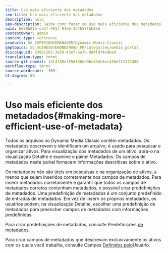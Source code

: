 ```yaml
---
title: Uso mais eficiente dos metadados
seo-title: Uso mais eficiente dos metadados
description: nulo
seo-description: Saiba como fazer um uso mais eficiente dos metadados.
uuid: 6690b815-ca5f-491f-94eb-3d4657fbb8ed
contentOwner: admin
content-type: reference
products: SG_EXPERIENCEMANAGER/Dynamic-Media-Classic
geptopics: SG_SCENESEVENONDEMAND_PK/categories/media_portal
discoiquuid: b399c2b2-3e59-43e7-aa7d-dd4fdf4e9bad
translation-type: tm+mt
source-git-commit: 1df4f88ef856160ee06c43dc6ec430df122f2408
workflow-type: tm+mt
source-wordcount: '169'
ht-degree: 0%

---
```



# Uso mais eficiente dos metadados{#making-more-efficient-use-of-metadata}

Todos os arquivos no Dynamic Media Classic contêm metadados. Os metadados descrevem e identificam um arquivo; é usado para pesquisar e organizar ativos. Para visualização dos metadados de um ativo, abra-o na visualização Detalhe e examine o painel Metadados. Os campos de metadados neste painel fornecem informações descritivas sobre o ativo.

Os metadados não são úteis em pesquisas e na organização de ativos, a menos que sejam inseridos corretamente nos campos de metadados. Para inserir metadados corretamente e garantir que todos os campos de metadados corretos contenham metadados, é possível criar predefinições de metadados. Uma predefinição *de* metadados é um conjunto predefinido de entradas de metadados. Em vez de inserir os próprios metadados, os usuários podem, na visualização Detalhe, escolher uma predefinição de metadados para preencher campos de metadados com informações predefinidas.

Para criar predefinições de metadados, consulte Predefinições [de metadados](application-setup.md#metadata_presets).

Para criar campos de metadados que descrevam exclusivamente os ativos com os quais você trabalha, consulte Campos [Definidos pelo](application-setup.md#user_defined_fields)Usuário.
